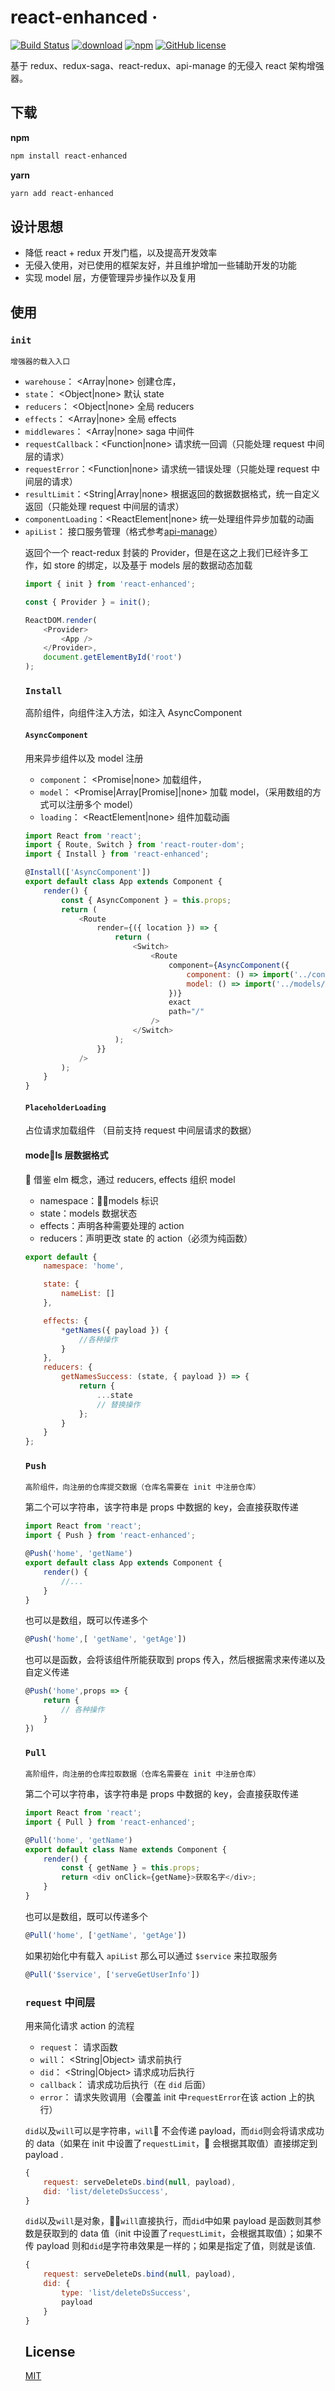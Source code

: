 # react-enhanced &middot;

[![Build Status](https://travis-ci.org/zhouzuchuan/react-enhanced.svg?branch=master)](https://travis-ci.org/zhouzuchuan/react-enhanced)
[![download](https://img.shields.io/npm/dm/react-enhanced.svg)](https://www.npmjs.com/search?q=react-enhanced)
[![npm](https://img.shields.io/npm/v/react-enhanced.svg)](https://www.npmjs.com/search?q=react-enhanced)
[![GitHub license](https://img.shields.io/badge/license-MIT-blue.svg)](https://github.com/facebook/react/blob/master/LICENSE)

基于 redux、redux-saga、react-redux、api-manage 的无侵入 react 架构增强器。

## 下载

**npm**

```bash
npm install react-enhanced
```

**yarn**

```bash
yarn add react-enhanced
```

## 设计思想

-   降低 react + redux 开发门槛，以及提高开发效率
-   无侵入使用，对已使用的框架友好，并且维护增加一些辅助开发的功能
-   实现 model 层，方便管理异步操作以及复用

## 使用

### `init`

    增强器的载入入口

-   `warehouse`： <Array|none> 创建仓库，
-   `state`： <Object|none> 默认 state
-   `reducers`： <Object|none> 全局 reducers
-   `effects`： <Array|none> 全局 effects
-   `middlewares`： <Array|none> saga 中间件
-   `requestCallback`：<Function|none> 请求统一回调（只能处理 request 中间层的请求）
-   `requestError`：<Function|none> 请求统一错误处理（只能处理 request 中间层的请求）
-   `resultLimit`：<String|Array|none> 根据返回的数据数据格式，统一自定义返回（只能处理 request 中间层的请求）
-   `componentLoading`：<ReactElement|none> 统一处理组件异步加载的动画
-   `apiList`：<Object> 接口服务管理（格式参考[api-manage](https://github.com/zhouzuchuan/api-manage)）

返回个一个 react-redux 封装的 Provider，但是在这之上我们已经许多工作，如 store 的绑定，以及基于 models 层的数据动态加载

```js
import { init } from 'react-enhanced';

const { Provider } = init();

ReactDOM.render(
    <Provider>
        <App />
    </Provider>,
    document.getElementById('root')
);
```

### `Install`

高阶组件，向组件注入方法，如注入 AsyncComponent

#### `AsyncComponent`

用来异步组件以及 model 注册

-   `component`： <Promise|none> 加载组件，
-   `model`： <Promise|Array[Promise]|none> 加载 model，（采用数组的方式可以注册多个 model）
-   `loading`： <ReactElement|none> 组件加载动画

```js
import React from 'react';
import { Route, Switch } from 'react-router-dom';
import { Install } from 'react-enhanced';

@Install(['AsyncComponent'])
export default class App extends Component {
    render() {
        const { AsyncComponent } = this.props;
        return (
            <Route
                render={({ location }) => {
                    return (
                        <Switch>
                            <Route
                                component={AsyncComponent({
                                    component: () => import('../containers/list'),
                                    model: () => import('../models/list')
                                })}
                                exact
                                path="/"
                            />
                        </Switch>
                    );
                }}
            />
        );
    }
}
```

#### `PlaceholderLoading`

占位请求加载组件 （目前支持 request 中间层请求的数据）

#### models 层数据格式

 借鉴 elm 概念，通过 reducers, effects 组织 model

-   namespace：models 标识
-   state：models 数据状态
-   effects：声明各种需要处理的 action
-   reducers：声明更改 state 的 action（必须为纯函数）

```js
export default {
    namespace: 'home',

    state: {
        nameList: []
    },

    effects: {
        *getNames({ payload }) {
            //各种操作
        }
    },
    reducers: {
        getNamesSuccess: (state, { payload }) => {
            return {
                ...state
                // 替换操作
            };
        }
    }
};
```

### `Push`

    高阶组件，向注册的仓库提交数据（仓库名需要在 init 中注册仓库）

第二个可以字符串，该字符串是 props 中数据的 key，会直接获取传递

```js
import React from 'react';
import { Push } from 'react-enhanced';

@Push('home', 'getName')
export default class App extends Component {
    render() {
        //...
    }
}
```

也可以是数组，既可以传递多个

```js
@Push('home',[ 'getName', 'getAge'])
```

也可以是函数，会将该组件所能获取到 props 传入，然后根据需求来传递以及自定义传递

```js
@Push('home',props => {
    return {
        // 各种操作
    }
})
```

### `Pull`

    高阶组件，向注册的仓库拉取数据（仓库名需要在 init 中注册仓库）

第二个可以字符串，该字符串是 props 中数据的 key，会直接获取传递

```js
import React from 'react';
import { Pull } from 'react-enhanced';

@Pull('home', 'getName')
export default class Name extends Component {
    render() {
        const { getName } = this.props;
        return <div onClick={getName}>获取名字</div>;
    }
}
```

也可以是数组，既可以传递多个

```js
@Pull('home', ['getName', 'getAge'])
```

如果初始化中有载入 `apiList` 那么可以通过 `$service` 来拉取服务

```js
@Pull('$service', ['serveGetUserInfo'])
```

### `request` 中间层

用来简化请求 action 的流程

-   `request`： <Function> 请求函数
-   `will`： <String|Object> 请求前执行
-   `did`： <String|Object> 请求成功后执行
-   `callback`： <Function> 请求成功后执行（在 `did` 后面）
-   `error`： <Function> 请求失败调用（会覆盖 init 中`requestError`在该 action 上的执行）

`did`以及`will`可以是字符串，`will` 不会传递 payload，而`did`则会将请求成功的 data（如果在 init 中设置了`requestLimit`， 会根据其取值）直接绑定到 payload .

```js
{
    request: serveDeleteDs.bind(null, payload),
    did: 'list/deleteDsSuccess',
}
```

`did`以及`will`是对象，`will`直接执行，而`did`中如果 payload 是函数则其参数是获取到的 data 值（init 中设置了`requestLimit`，会根据其取值）；如果不传 payload 则和`did`是字符串效果是一样的；如果是指定了值，则就是该值.

```js
{
    request: serveDeleteDs.bind(null, payload),
    did: {
        type: 'list/deleteDsSuccess',
        payload
    }
}
```

## License

[MIT](https://tldrlegal.com/license/mit-license)
